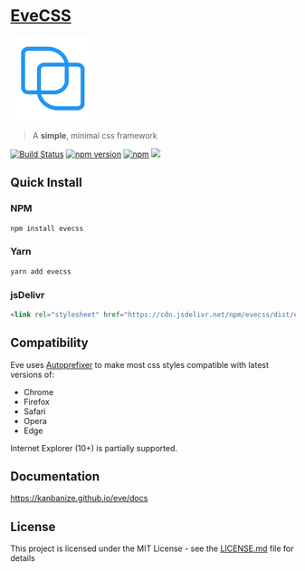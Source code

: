 # [EveCSS](https://kanbanize.github.io/eve)

<a href="https://kanbanize.github.io/eve">
    <img src="https://raw.githubusercontent.com/kanbanize/eve/master/site/logo.png" alt="EveCSS" width="150" height="150">
</a>

> A **simple**, minimal css framework

[![Build Status](https://travis-ci.org/kanbanize/eve.svg?branch=master)](https://travis-ci.org/kanbanize/eve)
[![npm version](https://img.shields.io/npm/v/evecss.svg)](https://www.npmjs.com/package/evecss)
[![npm](https://img.shields.io/npm/dm/evecss.svg)](https://www.npmjs.com/package/evecss)
[![](https://data.jsdelivr.com/v1/package/npm/evecss/badge?style=rounded)](https://www.jsdelivr.com/package/npm/evecss)

## Quick Install

### NPM

```sh
npm install evecss
```

### Yarn

```sh
yarn add evecss
```

### jsDelivr

```html
<link rel="stylesheet" href="https://cdn.jsdelivr.net/npm/evecss/dist/eve.min.css">
```

## Compatibility

Eve uses [Autoprefixer](https://github.com/postcss/autoprefixer) to make most css styles compatible with latest versions of:

- Chrome
- Firefox
- Safari
- Opera
- Edge

Internet Explorer (10+) is partially supported.

## Documentation

<https://kanbanize.github.io/eve/docs>


## License

This project is licensed under the MIT License - see the [LICENSE.md](https://github.com/kanbanize/eve/blob/master/LICENSE) file for details
